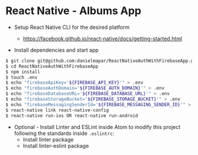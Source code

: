 # React Native - Albums App

  - Setup React Native CLI for the desired platform
    - https://facebook.github.io/react-native/docs/getting-started.html

  - Install dependencies and start app
```sh
$ git clone git@github.com:danielmapar/ReactNativeAuthWithFirebaseApp.git
$ cd ReactNativeAuthWithFirebaseApp
$ npm install
$ touch .env
$ echo "firebaseApiKey='${FIREBASE_API_KEY}'" > .env
$ echo "firebaseAuthDomain='${FIREBASE_AUTH_DOMAIN}'" > .env
$ echo "firebaseDatabaseURL='${FIREBASE_DATABASE_URL}'" > .env
$ echo "firebaseStorageBucket='${FIREBASE_STORAGE_BUCKET}'" > .env
$ echo "firebaseMessagingSenderId='${FIREBASE_MESSAGING_SENDER_ID}'" > .env
$ react-native link react-native-config
$ react-native run-ios OR react-native run-android
```

  - Optional - Install Linter and ESLint inside Atom to modify this project following
  the standards inside ```.eslintrc```:
    - Install linter package
    - Install linter-eslint package
